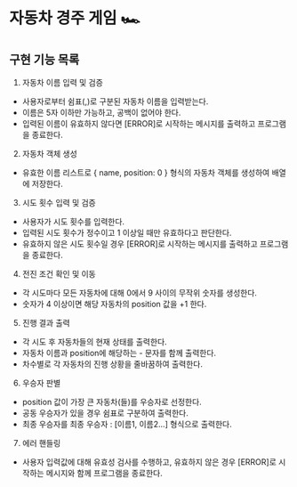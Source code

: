 # 자동차 경주 게임 🏎

## 구현 기능 목록

1. 자동차 이름 입력 및 검증

- 사용자로부터 쉼표(,)로 구분된 자동차 이름을 입력받는다.
- 이름은 5자 이하만 가능하고, 공백이 없어야 한다.
- 입력된 이름이 유효하지 않다면 [ERROR]로 시작하는 메시지를 출력하고 프로그램을 종료한다.

2. 자동차 객체 생성

- 유효한 이름 리스트로 { name, position: 0 } 형식의 자동차 객체를 생성하여 배열에 저장한다.

3. 시도 횟수 입력 및 검증

- 사용자가 시도 횟수를 입력한다.
- 입력된 시도 횟수가 정수이고 1 이상일 때만 유효하다고 판단한다.
- 유효하지 않은 시도 횟수일 경우 [ERROR]로 시작하는 메시지를 출력하고 프로그램을 종료한다.

4. 전진 조건 확인 및 이동

- 각 시도마다 모든 자동차에 대해 0에서 9 사이의 무작위 숫자를 생성한다.
- 숫자가 4 이상이면 해당 자동차의 position 값을 +1 한다.

5. 진행 결과 출력

- 각 시도 후 자동차들의 현재 상태를 출력한다.
- 자동차 이름과 position에 해당하는 - 문자를 함께 출력한다.
- 차수별로 각 자동차의 진행 상황을 줄바꿈하여 출력한다.

6. 우승자 판별

- position 값이 가장 큰 자동차(들)를 우승자로 선정한다.
- 공동 우승자가 있을 경우 쉼표로 구분하여 출력한다.
- 최종 우승자를 최종 우승자 : [이름1, 이름2...] 형식으로 출력한다.

7. 에러 핸들링

- 사용자 입력값에 대해 유효성 검사를 수행하고, 유효하지 않은 경우 [ERROR]로 시작하는 메시지와 함께 프로그램을 종료한다.
